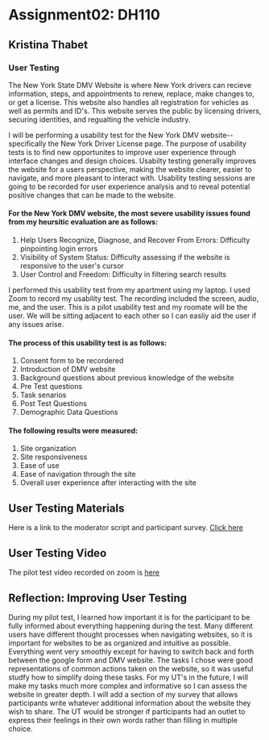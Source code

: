 # Assignment02: DH110
## Kristina Thabet
### User  Testing
The New York State DMV Website is where New York drivers can recieve information, steps, and appointments to renew, replace, make changes to, or get a license. This website also handles all registration for vehicles as well as permits and ID's. This website serves the public by licensing drivers, securing identities, and regualting the vehicle industry.

I will be performing a usability test for the New York DMV website-- specifically the New York Driver License page. The purpose of usability tests is to find new opportunites to improve user experience through interface changes and design choices. Usabilty testing generally improves the website for a users perspective, making the website clearer, easier to navigate, and more pleasant to interact with. Usability testing sessions are going to be recorded for user experience analysis and to reveal potential positive changes that can be made to the website. 

#### For the New York DMV website, the most severe usability issues found from my heursitic evaluation are as follows: 
1. Help Users Recognize, Diagnose, and Recover From Errors: Difficulty pinpointing login errors
2. Visibility of System Status: Difficulty assessing if the website is responsive to the user's cursor
3. User Control and Freedom: Difficulty in filtering search results

I performed this usability test from my apartment using my laptop. I used Zoom to record my usability test. The recording included the screen, audio, me, and the user. This is a pilot usability test and my roomate will be the user. We will be sitting adjacent to each other so I can easliy aid the user if any issues arise.   

#### The process of this usability test is as follows:
1. Consent form to be recordered
2. Introduction of DMV website
3. Background questions about previous knowledge of the website
4. Pre Test questions
5.  Task senarios
6.  Post Test Questions
7.  Demographic Data Questions

#### The following results were measured:
1. Site organization
2. Site responsiveness
3. Ease of use
4. Ease of navigation through the site
5. Overall user experience after interacting with the site

## User Testing Materials

Here is a link to the moderator script and participant survey.  [Click here](https://forms.gle/iiM6N7NB1Mawc2Qb7)

## User Testing Video
The pilot test video recorded on zoom is [here](https://youtu.be/9ouvAAM3S-o)

## Reflection: Improving User Testing 
During my pilot test, I learned how important it is for the participant to be fully informed about everything happening during the test. Many different users have different thought processes when navigating websites, so it is important for websites to be as organized and intuitive as possible. Everything went very smoothly except for having to switch back and forth between the google form and DMV website. The tasks I chose were good representations of common actions taken on the website, so it was useful studfy how to simplify doing these tasks. For my UT's in the future, I will make my tasks much more complex and informative so I can assess the website in greater depth. I will add a section of my survey that allows participants write whatever additional information about the website they wish to share. The UT would be stronger if participants had an outlet to express their feelings in their own words rather than filling in multiple choice. 

